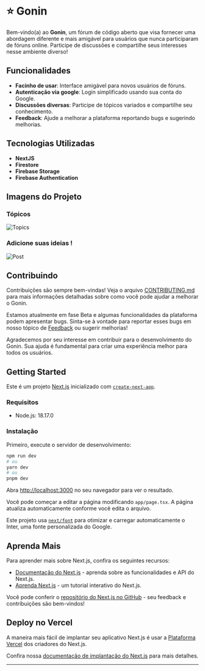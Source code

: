 # ⭐️ Gonin 

Bem-vindo(a) ao **Gonin**, um fórum de código aberto que visa fornecer uma abordagem diferente e mais amigável para usuários que nunca participaram de fóruns online. Participe de discussões e compartilhe seus interesses nesse ambiente diverso!

## Funcionalidades

- **Facinho de usar**: Interface amigável para novos usuários de fóruns.
- **Autenticação via google**: Login simplificado usando sua conta do Google.
- **Discussões diversas**: Participe de tópicos variados e compartilhe seu conhecimento.
- **Feedback**: Ajude a melhorar a plataforma reportando bugs e sugerindo melhorias.

## Tecnologias Utilizadas

- **NextJS**
- **Firestore**
- **Firebase Storage**
- **Firebase Authentication**

## Imagens do Projeto

### Tópicos
![Topics](https://firebasestorage.googleapis.com/v0/b/chat-app-bd2.appspot.com/o/Captura%20de%20tela%202024-07-09%20182649.png?alt=media&token=35a473aa-0935-4cb5-8d1f-2d5d0869dad5)

### Adicione suas ideias !
![Post](https://firebasestorage.googleapis.com/v0/b/chat-app-bd2.appspot.com/o/Captura%20de%20tela%202024-07-09%20182703.png?alt=media&token=3d8dcfd4-491e-4b28-917c-5323cfeb8aa8)

## Contribuindo
Contribuições são sempre bem-vindas! Veja o arquivo [CONTRIBUTING.md](./CONTRIBUTING.md) para mais informações detalhadas sobre como você pode ajudar a melhorar o Gonin.

Estamos atualmente em fase Beta e algumas funcionalidades da plataforma podem apresentar bugs. Sinta-se à vontade para reportar esses bugs em nosso tópico de [Feedback](#) ou sugerir melhorias!

Agradecemos por seu interesse em contribuir para o desenvolvimento do Gonin. Sua ajuda é fundamental para criar uma experiência melhor para todos os usuários.

## Getting Started

Este é um projeto [Next.js](https://nextjs.org/) inicializado com [`create-next-app`](https://github.com/vercel/next.js/tree/canary/packages/create-next-app).

### Requisitos

* Node.js: 18.17.0

### Instalação

Primeiro, execute o servidor de desenvolvimento:

```bash
npm run dev
# ou
yarn dev
# ou
pnpm dev
```

Abra [http://localhost:3000](http://localhost:3000) no seu navegador para ver o resultado.

Você pode começar a editar a página modificando `app/page.tsx`. A página atualiza automaticamente conforme você edita o arquivo.

Este projeto usa [`next/font`](https://nextjs.org/docs/basic-features/font-optimization) para otimizar e carregar automaticamente o Inter, uma fonte personalizada do Google.

## Aprenda Mais

Para aprender mais sobre Next.js, confira os seguintes recursos:

* [Documentação do Next.js](https://nextjs.org/docs) - aprenda sobre as funcionalidades e API do Next.js.
* [Aprenda Next.js](https://nextjs.org/learn) - um tutorial interativo do Next.js.

Você pode conferir o [repositório do Next.js no GitHub](https://github.com/vercel/next.js) - seu feedback e contribuições são bem-vindos!

## Deploy no Vercel

A maneira mais fácil de implantar seu aplicativo Next.js é usar a [Plataforma Vercel](https://vercel.com/new?utm_medium=default-template&filter=next.js&utm_source=create-next-app&utm_campaign=create-next-app-readme) dos criadores do Next.js.

Confira nossa [documentação de implantação do Next.js](https://nextjs.org/docs/deployment) para mais detalhes.

---







